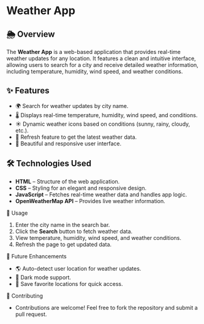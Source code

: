 # Weather App

## 🌦️ Overview
The **Weather App** is a web-based application that provides real-time weather updates for any location. It features a clean and intuitive interface, allowing users to search for a city and receive detailed weather information, including temperature, humidity, wind speed, and weather conditions.

## ✨ Features
- 🌍 Search for weather updates by city name.
- 🌡️ Displays real-time temperature, humidity, wind speed, and conditions.
- ☀️ Dynamic weather icons based on conditions (sunny, rainy, cloudy, etc.).
- 🔄 Refresh feature to get the latest weather data.
- 🎨 Beautiful and responsive user interface.

## 🛠️ Technologies Used
- **HTML** – Structure of the web application.
- **CSS** – Styling for an elegant and responsive design.
- **JavaScript** – Fetches real-time weather data and handles app logic.
- **OpenWeatherMap API** – Provides live weather information.

📝 Usage

1. Enter the city name in the search bar.
2. Click the **Search** button to fetch weather data.
3. View temperature, humidity, wind speed, and weather conditions.
4. Refresh the page to get updated data.

📌 Future Enhancements

- 🌎 Auto-detect user location for weather updates.
- 🎨 Dark mode support.
- 📍 Save favorite locations for quick access.

🤝 Contributing
- Contributions are welcome! Feel free to fork the repository and submit a pull request.
